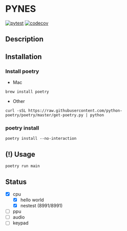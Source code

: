 # PYNES
[![pytest](https://github.com/ryotaroAAA/pynes/actions/workflows/pytest.yml/badge.svg)](https://github.com/ryotaroAAA/pynes/actions/workflows/pytest.yml)
[![codecov](https://codecov.io/gh/ryotaroAAA/pynes/branch/main/graph/badge.svg?token=7PF98W2JPI)](https://codecov.io/gh/ryotaroAAA/pynes)
## Description
## Installation
### Install poetry
- Mac
```
brew install poetry
```

- Other
```
curl -sSL https://raw.githubusercontent.com/python-poetry/poetry/master/get-poetry.py | python
```

### poetry install
```
poetry install --no-interaction
```

## (!) Usage
```
poetry run main
```

## Status
- [x] cpu
  - [x] hello world 
  - [x] nestest (8991/8991) 
- [ ] ppu
- [ ] audio
- [ ] keypad
